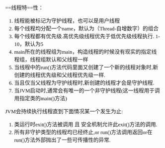 <span  style="font-family: Simsun,serif; font-size: 17px; ">

==线程特==性：

1. 线程能被标记为守护线程，也可以是用户线程
2. 每个线程均分配一个name，默认为（Thread-自增数字）的组合
3. 每个线程都有优先级.高优先级线程优先于低优先级线程执行. 1-10，默认为5
4. main所在的线程组为main，构造线程的时候没有现实的指定线程组，线程组默认和父线程一样
5. 当线程中的run()方法代码里面又创建了一个新的线程对象时,新创建的线程优先级和父线程优先级一样.
6. 当且仅当父线程为守护线程时,新创建的线程才会是守护线程.
7. 当JVM启动时,通常会有唯一的一个非守护线程(这一线程用于调用指定类的main()方法)

JVM会持续执行线程直到下面情况某一个发生为止:

1. 类运行时exit()方法被调用 且 安全机制允许此exit()方法的调用.
2. 所有非守护类型的线程均已经终止,or run()方法调用返回or在run()方法外部抛出了一些可传播性的异常.

</span>